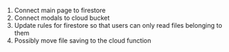 1. Connect main page to firestore
2. Connect modals to cloud bucket
3. Update rules for firestore so that users can only read files belonging to them
4. Possibly move file saving to the cloud function
